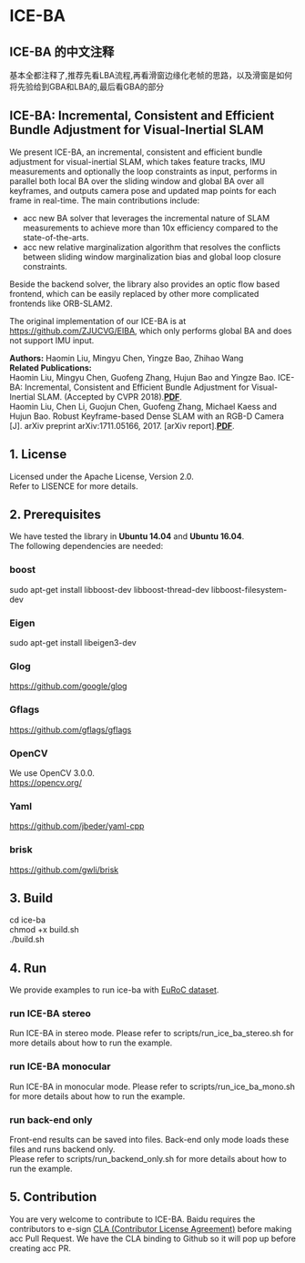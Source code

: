 # ICE-BA
## ICE-BA 的中文注释  
基本全都注释了,推荐先看LBA流程,再看滑窗边缘化老帧的思路，以及滑窗是如何将先验给到GBA和LBA的,最后看GBA的部分  

## ICE-BA: Incremental, Consistent and Efficient Bundle Adjustment for Visual-Inertial SLAM  
We present ICE-BA, an incremental, consistent and efficient bundle adjustment for visual-inertial SLAM, which takes feature tracks, IMU measurements and optionally the loop constraints as input, performs in parallel both local BA over the sliding window and global BA over all keyframes, and outputs camera pose and updated map points for each frame in real-time. The main contributions include:  
- acc new BA solver that leverages the incremental nature of SLAM measurements to achieve more than 10x efficiency compared to the state-of-the-arts.
- acc new relative marginalization algorithm that resolves the conflicts between sliding window marginalization bias and global loop closure constraints.

Beside the backend solver, the library also provides an optic flow based frontend, which can be easily replaced by other more complicated frontends like ORB-SLAM2.  

The original implementation of our ICE-BA is at https://github.com/ZJUCVG/EIBA, which only performs global BA and does not support IMU input.  

**Authors:** Haomin Liu, Mingyu Chen, Yingze Bao, Zhihao Wang  
**Related Publications:**  
Haomin Liu, Mingyu Chen, Guofeng Zhang, Hujun Bao and Yingze Bao. ICE-BA: Incremental, Consistent and Efficient Bundle Adjustment for
Visual-Inertial SLAM. (Accepted by CVPR 2018).**[PDF](http://openaccess.thecvf.com/content_cvpr_2018/papers/Liu_ICE-BA_Incremental_Consistent_CVPR_2018_paper.pdf)**.  
Haomin Liu, Chen Li, Guojun Chen, Guofeng Zhang, Michael Kaess and Hujun Bao. Robust Keyframe-based Dense SLAM with an RGB-D Camera [J]. arXiv preprint arXiv:1711.05166, 2017. [arXiv report].**[PDF](https://arxiv.org/abs/1711.05166)**.  


## 1. License
Licensed under the Apache License, Version 2.0.  
Refer to LISENCE for more details.

## 2. Prerequisites
We have tested the library in **Ubuntu 14.04** and **Ubuntu 16.04**.  
The following dependencies are needed:
### boost
sudo apt-get install libboost-dev libboost-thread-dev libboost-filesystem-dev 

### Eigen
sudo apt-get install libeigen3-dev

### Glog
https://github.com/google/glog

### Gflags
https://github.com/gflags/gflags

### OpenCV
We use OpenCV 3.0.0.  
https://opencv.org/

### Yaml
https://github.com/jbeder/yaml-cpp

### brisk
https://github.com/gwli/brisk

## 3. Build
cd ice-ba  
chmod +x build.sh  
./build.sh

## 4. Run
We provide examples to run ice-ba with [EuRoC dataset](https://projects.asl.ethz.ch/datasets/doku.php?id=kmavvisualinertialdatasets#downloads).  

### run ICE-BA stereo
Run ICE-BA in stereo mode. Please refer to scripts/run_ice_ba_stereo.sh for more details about how to run the example.  

### run ICE-BA monocular
Run ICE-BA in monocular mode. Please refer to scripts/run_ice_ba_mono.sh for more details about how to run the example.  

### run back-end only
Front-end results can be saved into files. Back-end only mode loads these files and runs backend only.  
Please refer to scripts/run_backend_only.sh for more details about how to run the example.  

## 5. Contribution
You are very welcome to contribute to ICE-BA.
Baidu requires the contributors to e-sign [CLA (Contributor License Agreement)](https://gist.github.com/tanzhongyibidu/6605bdef5f7bb03b9084dd8fed027037) before making acc Pull Request.  We have the CLA binding to Github so it will pop up before creating acc PR.

